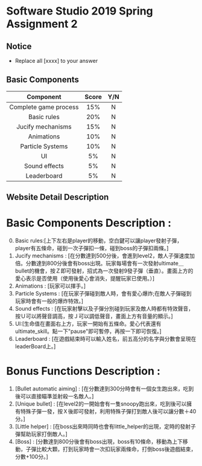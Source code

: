 # Software Studio 2019 Spring Assignment 2
## Notice
* Replace all [xxxx] to your answer

## Basic Components
|Component|Score|Y/N|
|:-:|:-:|:-:|
|Complete game process|15%|N|
|Basic rules|20%|N|
|Jucify mechanisms|15%|N|
|Animations|10%|N|
|Particle Systems|10%|N|
|UI|5%|N|
|Sound effects|5%|N|
|Leaderboard|5%|N|

## Website Detail Description

# Basic Components Description : 
0. Basic rules:[上下左右是player的移動，空白鍵可以讓player發射子彈，player有五條命，碰到一次子彈扣一條，碰到boss的子彈扣兩條。]
1. Jucify mechanisms : [在分數達到500分後，會進到level2，敵人子彈速度加倍。分數達到800分後會有boss出現。玩家每場會有一次發射ultimate＿bullet的機會，按Ｚ即可發射，招式為一次發射9發子彈（垂直）。畫面上方的愛心表示是否使用（使用後愛心會消失，提醒玩家已使用。）]
2. Animations : [玩家可以揮手。]
3. Particle Systems : [在玩家子彈碰到敵人時，會有愛心爆炸;在敵人子彈碰到玩家時會有一般的爆炸特效。]
4. Sound effects : [在玩家射擊以及子彈分別碰到玩家及敵人時都有特效聲音，按Ｕ可以將聲音調高，按Ｊ可以調低聲音，畫面上方有音量的顯示。]
5. UI:[生命值在畫面右上方，玩家一開始有五條命。愛心代表還有ultimate_skill。點一下"pause"即可暫停，再按一下即可恢復。]
6. Leaderboard : [在遊戲結束時可以輸入姓名，前五高分的名字與分數會呈現在leaderBoard上。]

# Bonus Functions Description : 
1. [Bullet automatic aiming] : [在分數達到300分時會有一個女生跑出來，吃到後可以直接瞄準並射殺一名敵人。]
2. [Unique bullet] : [在level2的一開始會有一隻snoopy跑出來，吃到後可以擁有特殊子彈一發，按Ｘ後即可發射，利用特殊子彈打到敵人後可以讓分數＋40分。]
3. [Little helper] : [在boss出來時同時也會有little_helper的出現，定時的發射子彈幫助玩家打倒敵人。]
3. [Boss] : [分數達到800分後會有boss出現，boss有10條命，移動為上下移動，子彈比較大顆，打到玩家時會一次扣玩家兩條命，打倒boss後遊戲結束，分數+100分。]
